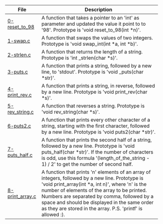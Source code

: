 |File|Description|
|-|-|
|[0-reset_to_98](0-reset_to_98)|A function that takes a pointer to an 'int' as parameter and updated the value it point to to '98'. Prototype is 'void reset_to_98(int \*n)'.|
|[1-swap.c](1-swap.c)|A function that swaps the values of two integers. Prototype is 'void swap_int(int \*a, int \*b)'.|
|[2-strlen.c](2-strlen.c)|A function that returns the length of a string. Prototype is 'int \_strlen(char \*s)'.|
|[3-puts.c](3-puts.c)|A function that prints a string, followed by a new line, to 'stdout'. Prototype is 'void \_puts(char \*str)'.|
|[4-print_rev.c](4-print_rev.c)|A function that prints a string, in reverse, followed by a new line. Prototype is 'void print_rev(char \*s)'.|
|[5-rev_string.c](5-rev_string.c)|A function that reverses a string. Prototype is 'void rev_string(char \*s)'.|
|[6-puts2.c](6-puts2.c)|A function that prints every other character of a string, starting with the first character, followed by a new line. Prototype is 'void puts2(char \*str)'.|
|[7-puts_half.c](7-puts_half.c)|A function that prints the second half of a string, followed by a new line. Prototype is 'void puts_half(char \*str)'. If the number of characters is odd, use this formula '(length_of_the_string - 1) / 2' to get the number of second half.|
|[8-print_array.c](8-print_array.c)|A function that prints 'n' elements of an array of integers, followed by a new line. Prototype is 'void print_array(int \*a, int n)', where 'n' is the number of elements of the array to be printed. Numbers are separated by comma, followed by a space and should be displayed in the same order as they are stored in the array. P.S. 'printf' is allowed :).|
